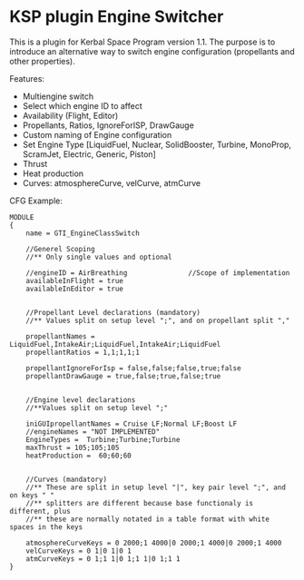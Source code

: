 # KSP plugin Engine Switcher

This is a plugin for Kerbal Space Program version 1.1.
The purpose is to introduce an alternative way to switch engine configuration (propellants and other properties).

Features:
- Multiengine switch
- Select which engine ID to affect
- Availability (Flight, Editor)
- Propellants, Ratios, IgnoreForISP, DrawGauge
- Custom naming of Engine configuration
- Set Engine Type [LiquidFuel, Nuclear, SolidBooster, Turbine, MonoProp, ScramJet, Electric, Generic, Piston]
- Thrust
- Heat production
- Curves: atmosphereCurve, velCurve, atmCurve


CFG Example:
	
	MODULE
	{
		name = GTI_EngineClassSwitch
		
		//Generel Scoping
		//** Only single values and optional
		
		//engineID = AirBreathing				//Scope of implementation
		availableInFlight = true
		availableInEditor = true
		
		
		//Propellant Level declarations (mandatory)
		//** Values split on setup level ";", and on propellant split ","
		
		propellantNames = LiquidFuel,IntakeAir;LiquidFuel,IntakeAir;LiquidFuel
		propellantRatios = 1,1;1,1;1
		
		propellantIgnoreForIsp = false,false;false,true;false
		propellantDrawGauge = true,false;true,false;true
		
		
		//Engine level declarations
		//**Values split on setup level ";"
		
		iniGUIpropellantNames = Cruise LF;Normal LF;Boost LF
		//engineNames = "NOT IMPLEMENTED"
		EngineTypes =  Turbine;Turbine;Turbine
		maxThrust = 105;105;105
		heatProduction =  60;60;60
		
		
		//Curves (mandatory)
		//** These are split in setup level "|", key pair level ";", and on keys " "
		//** splitters are different because base functionaly is different, plus
		//** these are normally notated in a table format with white spaces in the keys
		
		atmosphereCurveKeys = 0 2000;1 4000|0 2000;1 4000|0 2000;1 4000
		velCurveKeys = 0 1|0 1|0 1
		atmCurveKeys = 0 1;1 1|0 1;1 1|0 1;1 1
	}
	
